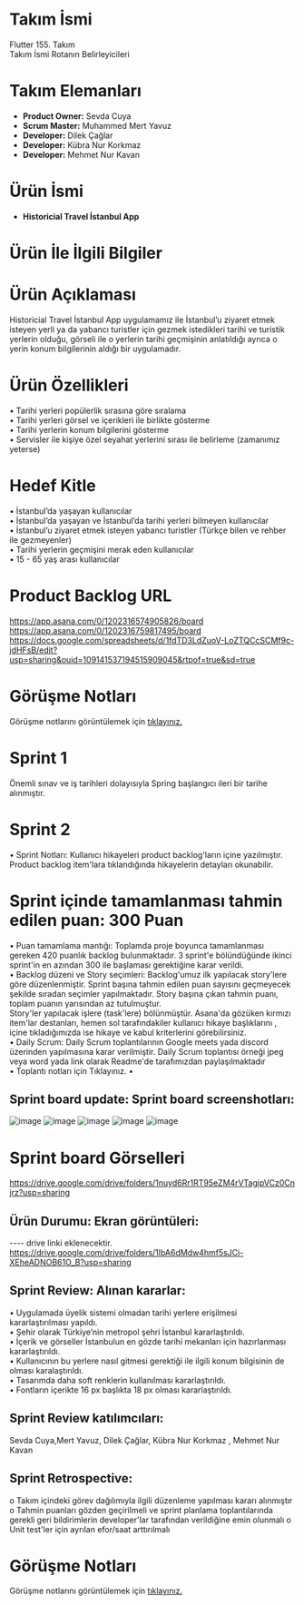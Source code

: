 # Takım İsmi
Flutter 155. Takım  
Takım İsmi Rotanın Belirleyicileri

# Takım Elemanları
- **Product Owner:** Sevda Cuya
- **Scrum Master:** Muhammed Mert Yavuz
- **Developer:** Dilek Çağlar
- **Developer:** Kübra Nur Korkmaz
- **Developer:** Mehmet Nur Kavan

# Ürün İsmi
- **Historicial Travel İstanbul App**
# Ürün İle İlgili Bilgiler

# Ürün Açıklaması
 Historicial Travel İstanbul App uygulamamız ile İstanbul’u ziyaret etmek isteyen yerli ya da yabancı turistler için gezmek istedikleri tarihi ve turistik yerlerin olduğu, görseli ile o yerlerin tarihi geçmişinin anlatıldığı ayrıca o yerin konum bilgilerinin aldığı bir uygulamadır.

# Ürün Özellikleri
•	Tarihi yerleri popülerlik sırasına göre sıralama </br>
•	Tarihi yerleri görsel ve içerikleri ile birlikte gösterme </br>
•	Tarihi yerlerin konum bilgilerini gösterme </br>
•	Servisler ile kişiye özel seyahat yerlerini sırası ile belirleme (zamanımız yeterse) </br>


# Hedef Kitle
•	İstanbul’da yaşayan kullanıcılar </br>
•	İstanbul’da yaşayan ve İstanbul’da tarihi yerleri bilmeyen kullanıcılar </br>
•	İstanbul’u ziyaret etmek isteyen yabancı turistler (Türkçe bilen ve rehber ile gezmeyenler) </br>
•	Tarihi yerlerin geçmişini merak eden kullanıcılar </br>
•	15 - 65 yaş arası kullanıcılar </br>

# Product Backlog URL
https://app.asana.com/0/1202316574905826/board    </br>
https://app.asana.com/0/1202316759817495/board     </br>
https://docs.google.com/spreadsheets/d/1fdTD3LdZuoV-LoZTQCcSCMf9c-jdHFsB/edit?usp=sharing&ouid=109141537194515909045&rtpof=true&sd=true   </br>


# Görüşme Notları
Görüşme notlarını görüntülemek için [tıklayınız.](https://melon-television-c6f.notion.site/G-r-me-Notlar-a90c9328eb2e4413a0cef7ab5fd0a57a)

# Sprint 1
Önemli sınav ve iş tarihleri dolayısıyla Spring başlangıcı ileri bir tarihe alınmıştır.



# Sprint 2

•	Sprint Notları: Kullanıcı hikayeleri product backlog'ların içine yazılmıştır. Product backlog item'lara tıklandığında hikayelerin detayları okunabilir. </br>
#	Sprint içinde tamamlanması tahmin edilen puan: 300 Puan   </br>
•	Puan tamamlama mantığı: Toplamda proje boyunca tamamlanması gereken 420 puanlık backlog bulunmaktadır. 3 sprint'e bölündüğünde ikinci sprint'in en azından 300 ile başlaması gerektiğine karar verildi. </br>
•	Backlog düzeni ve Story seçimleri: Backlog'umuz ilk yapılacak story'lere göre düzenlenmiştir. Sprint başına tahmin edilen puan sayısını geçmeyecek şekilde sıradan seçimler yapılmaktadır. Story başına çıkan tahmin puanı, toplam puanın yarısından az tutulmuştur.  </br>
Story'ler yapılacak işlere (task'lere) bölünmüştür. Asana'da gözüken kırmızı item'lar destanları,  hemen sol tarafındakiler kullanıcı hikaye başlıklarını , içine tıkladığımızda ise hikaye ve kabul kriterlerini görebilirsiniz.  </br>
•	Daily Scrum: Daily Scrum toplantılarının Google meets yada discord üzerinden yapılmasına karar verilmiştir. Daily Scrum toplantısı örneği jpeg veya word yada link olarak Readme'de tarafımızdan paylaşılmaktadır </br>
•	Toplantı notları için Tıklayınız.
•	
## Sprint board update: Sprint board screenshotları:  
 
 
 ![image](https://user-images.githubusercontent.com/78876985/169839296-a653680d-edbb-4207-a407-1b9b54e579ae.png)
![image](https://user-images.githubusercontent.com/78876985/169839354-50a66b7f-5b85-47da-a73d-2d8d8fd370eb.png)
![image](https://user-images.githubusercontent.com/78876985/169839387-30d0f698-adc2-4270-ad80-0520c213b7f1.png)
![image](https://user-images.githubusercontent.com/78876985/169839412-b44de7ee-213c-4a58-9703-09c6b40444a4.png)
![image](https://user-images.githubusercontent.com/78876985/169839441-785523f0-69e0-4c6d-a171-ab8c733c54f9.png)

 
 
 # Sprint board Görselleri
https://drive.google.com/drive/folders/1nuyd6Rr1RT95eZM4rVTagipVCz0Cnjrz?usp=sharing

## Ürün Durumu: Ekran görüntüleri:

---- drive linki eklenecektir.
https://drive.google.com/drive/folders/1lbA6dMdw4hmf5sJCi-XEheADNOB61O_B?usp=sharing </br>


 ## Sprint Review: Alınan kararlar: 
•	Uygulamada üyelik sistemi olmadan tarihi yerlere erişilmesi kararlaştırılması yapıldı.  </br>
•	Şehir olarak Türkiye’nin metropol şehri İstanbul kararlaştırıldı.  </br>
•	İçerik ve görseller İstanbulun en gözde tarihi mekanları için hazırlanması kararlaştırıldı.  </br>
•	Kullanıcının bu yerlere nasıl gitmesi gerektiği ile ilgili konum bilgisinin de olması karalaştırıldı.  </br>
•	Tasarımda daha soft renklerin kullanılması kararlaştırıldı.  </br>
•	Fontların içerikte 16 px başlıkta 18 px olması kararlaştırıldı.  </br>
 ## Sprint Review katılımcıları: 
   Sevda Cuya,Mert Yavuz, Dilek Çağlar, Kübra Nur Korkmaz , Mehmet Nur Kavan



## Sprint Retrospective:
o	Takım içindeki görev dağılımıyla ilgili düzenleme yapılması kararı alınmıştır
o	Tahmin puanları gözden geçirilmeli ve sprint planlama toplantılarında gerekli geri bildirimlerin developer'lar tarafından verildiğine emin olunmalı
o	Unit test'ler için ayrılan efor/saat arttırılmalı


# Görüşme Notları
Görüşme notlarını görüntülemek için [tıklayınız.](https://melon-television-c6f.notion.site/G-r-me-Notlar-a90c9328eb2e4413a0cef7ab5fd0a57a)


